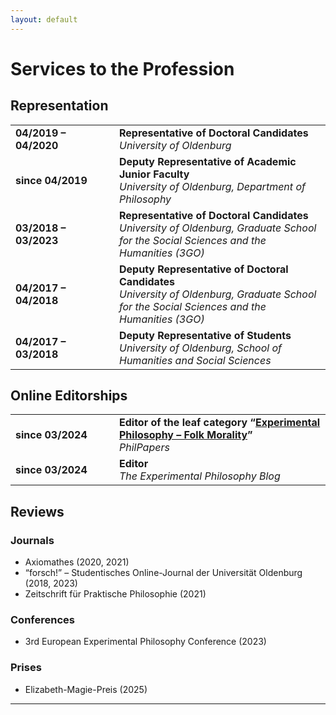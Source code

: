 ```yaml
---
layout: default
---
```


# Services to the Profession

## Representation

<table>
   <tr>
      <td width="150">
         <b>04/2019 – 04/2020</b>
      </td>
      <td>
         <b>Representative of Doctoral Candidates</b><br>
         <i>University of Oldenburg</i><br>
      </td>
   </tr>
   <tr>
      <td>
         <b>since 04/2019</b>
      </td>
      <td>
         <b>Deputy Representative of Academic Junior Faculty</b><br>
         <i>University of Oldenburg, Department of Philosophy</i><br>
      </td>
   </tr>
   <tr>
      <td>
         <b>03/2018 – 03/2023</b>
      </td>
      <td>
         <b>Representative of Doctoral Candidates</b><br>
         <i>University of Oldenburg, Graduate School for the Social Sciences and the Humanities (3GO)</i><br>
      </td>
   </tr>
   <tr>
      <td>
         <b>04/2017 – 04/2018</b>
      </td>
      <td>
         <b>Deputy Representative of Doctoral Candidates</b><br>
         <i>University of Oldenburg, Graduate School for the Social Sciences and the Humanities (3GO)</i><br>
      </td>
   </tr>
   <tr>
      <td>
         <b>04/2017 – 03/2018</b>
      </td>
      <td>
         <b>Deputy Representative of Students</b><br>
         <i>University of Oldenburg, School of Humanities and Social Sciences</i><br>
      </td>
   </tr>
</table>

## Online Editorships

<table>
   <tr>
      <td width="150">
         <b>since 03/2024</b>
      </td>
      <td>
         <b>Editor of the leaf category “<a href="https://philpapers.org/browse/experimental-philosophy-folk-morality">Experimental Philosophy – Folk Morality</a>”</b><br>
         <i>PhilPapers</i><br>
      </td>
   </tr>
   <tr>
      <td>
         <b>since 03/2024</b>
      </td>
      <td>
         <b>Editor</b><br>
         <i>The Experimental Philosophy Blog</i><br>
      </td>
   </tr>
</table>

## Reviews

### Journals

+ Axiomathes (2020, 2021)
+ “forsch!” – Studentisches Online-Journal der Universität Oldenburg (2018, 2023)
+ Zeitschrift für Praktische Philosophie (2021)

### Conferences

+ 3rd European Experimental Philosophy Conference (2023)

### Prises

+ Elizabeth-Magie-Preis (2025)

***
